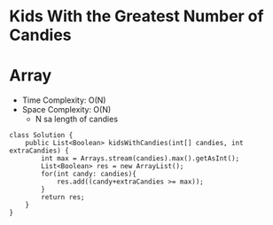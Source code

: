 # Kids With the Greatest Number of Candies

# Array

- Time Complexity: O(N)
- Space Complexity: O(N)
  - N sa length of candies

```
class Solution {
    public List<Boolean> kidsWithCandies(int[] candies, int extraCandies) {
        int max = Arrays.stream(candies).max().getAsInt();
        List<Boolean> res = new ArrayList();
        for(int candy: candies){
            res.add((candy+extraCandies >= max));
        }
        return res;
    }
}
```
